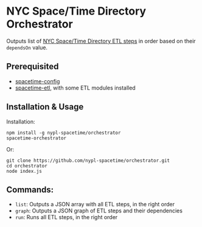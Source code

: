 # NYC Space/Time Directory Orchestrator

Outputs list of [NYC Space/Time Directory ETL steps](https://github.com/nypl-spacetime/spacetime-etl) in order based on their `dependsOn` value.

## Prerequisited

- [spacetime-config](https://github.com/nypl-spacetime/spacetime-config)
- [spacetime-etl](https://github.com/nypl-spacetime/spacetime-etl), with some ETL modules installed

## Installation & Usage

Installation:

    npm install -g nypl-spacetime/orchestrator
    spacetime-orchestrator

Or:

    git clone https://github.com/nypl-spacetime/orchestrator.git
    cd orchestrator
    node index.js

## Commands:

- `list`: Outputs a JSON array with all ETL steps, in the right order
- `graph`: Outputs a JSON graph of ETL steps and their dependencies
- `run`: Runs all ETL steps, in the right order

